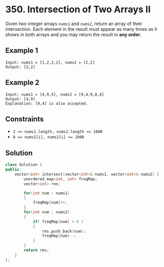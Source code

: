 # 350. Intersection of Two Arrays II

Given two integer arrays `nums1` and `nums2`, return an array of their intersection. Each element in the result must appear as many times as it shows in both arrays and you may return the result in **any order**.

## Example 1

```text
Input: nums1 = [1,2,2,1], nums2 = [2,2]
Output: [2,2]
```

## Example 2

```text
Input: nums1 = [4,9,5], nums2 = [9,4,9,8,4]
Output: [4,9]
Explanation: [9,4] is also accepted.
```

## Constraints

- `1 <= nums1.length, nums2.length <= 1000`
- `0 <= nums1[i], nums2[i] <= 1000`

## Solution

```c++
class Solution {
public:
    vector<int> intersect(vector<int>& nums1, vector<int>& nums2) {
        unordered_map<int, int> freqMap;
        vector<int> res;

        for(int num : nums1)
        {
            freqMap[num]++;
        }
        for(int num : nums2)
        {
            if( freqMap[num] > 0 )
            {
                res.push_back(num);
                freqMap[num]--;
            }
        }
        return res;
    }
};
```
